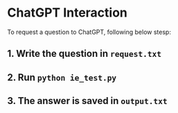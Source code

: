 # ChatGPT Interaction

To request a question to ChatGPT, following below stesp:
## 1. Write the question in `request.txt` 
## 2. Run `python ie_test.py`
## 3. The answer is saved in `output.txt`

